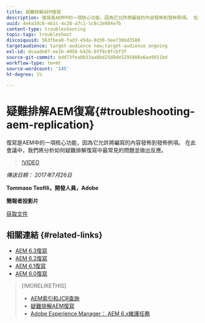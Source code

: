 ```yaml
---
title: 疑難排解AEM復寫
description: 復寫是AEM中的一項核心功能，因為它允許將編寫的內容發佈到發佈例項。 在此會議中，我們將分析如何疑難排解復寫中最常見的問題並做出反應。
uuid: 4e4a3dc8-eb1c-4c28-a7c1-1c8c2e084e7b
content-type: troubleshooting
topic-tags: troubleshoot
discoiquuid: 563fbea0-fad3-45da-8d38-5ee736bd3588
targetaudience: target-audience new;target-audience ongoing
exl-id: dcaade07-ee1b-4056-b42b-0ff9c8fcbf3f
source-git-commit: bdd73fea8b33aa0bd25d8de5295808a6aa9911bd
workflow-type: tm+mt
source-wordcount: '145'
ht-degree: 1%

---
```


# 疑難排解AEM復寫{#troubleshooting-aem-replication}

復寫是AEM中的一項核心功能，因為它允許將編寫的內容發佈到發佈例項。 在此會議中，我們將分析如何疑難排解復寫中最常見的問題並做出反應。

>[!VIDEO](https://video.tv.adobe.com/v/19282/?quality=9)

*傳送日期： 2017年7月26日*

**Tommaso Teofili，開發人員，Adobe**

**簡報者投影片**

[获取文件](assets/aem-gems-troubleshooting-aem-replication.pdf)

## 相關連結 {#related-links}

* [AEM 6.3復寫](https://docs.adobe.com/docs/en/aem/6-3/deploy/configuring/replication.html)
* [AEM 6.2復寫](https://docs.adobe.com/docs/en/aem/6-2/deploy/configuring/replication.html)
* [AEM 6.1復寫](https://docs.adobe.com/docs/en/aem/6-1/deploy/configuring/replication.html)
* [AEM 6.0復寫](https://docs.adobe.com/docs/en/aem/6-0/deploy/configuring/replication.html)

>[!MORELIKETHIS]
>
>* [AEM索引和JCR查詢](aem-indexing-jcr-query.md)
>* [疑難排解AEM復寫](aem-troubleshooting-aem-replication.md)
>* [Adobe Experience Manager： AEM 6.x維護任務](https://helpx.adobe.com/experience-manager/kt/eseminars/ccoo-aem-Aug-register.html)

